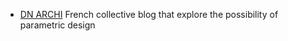 * [DN ARCHI](http://dnarchi.fr) French collective blog that explore the possibility of parametric design 
